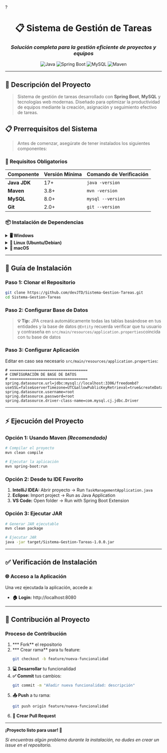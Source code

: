 ?<div align="center">

# 📋 Sistema de Gestión de Tareas
### *Solución completa para la gestión eficiente de proyectos y equipos*

![Java](https://img.shields.io/badge/Java-17+-ED8B00?style=for-the-badge&logo=java&logoColor=white)
![Spring Boot](https://img.shields.io/badge/Spring%20Boot-3.2+-6DB33F?style=for-the-badge&logo=spring&logoColor=white)
![MySQL](https://img.shields.io/badge/MySQL-8.0+-4479A1?style=for-the-badge&logo=mysql&logoColor=white)
![Maven](https://img.shields.io/badge/Maven-3.8+-C71A36?style=for-the-badge&logo=apache-maven&logoColor=white)

</div>

---

## 🎯 **Descripción del Proyecto**

> Sistema de gestión de tareas desarrollado con **Spring Boot**, **MySQL** y tecnologías web modernas. Diseñado para optimizar la productividad de equipos mediante la creación, asignación y seguimiento efectivo de tareas.

## 📋 **Prerrequisitos del Sistema**

> Antes de comenzar, asegúrate de tener instalados los siguientes componentes:

### 🔧 **Requisitos Obligatorios**

| Componente | Versión Mínima | Comando de Verificación |
|------------|----------------|-------------------------|
| **Java JDK** | 17+ | `java -version` |
| **Maven** | 3.8+ | `mvn -version` |
| **MySQL** | 8.0+ | `mysql --version` |
| **Git** | 2.0+ | `git --version` |

### 📦 **Instalación de Dependencias**

<details>
<summary><b>🖥️ Windows</b></summary>

```powershell
# Instalar Java JDK 17
# Descargar desde: https://adoptium.net/

# Instalar Maven
# Descargar desde: https://maven.apache.org/download.cgi

# Instalar MySQL
# Descargar desde: https://dev.mysql.com/downloads/mysql/
```

</details>

<details>
<summary><b>🐧 Linux (Ubuntu/Debian)</b></summary>

```bash
# Actualizar repositorios
sudo apt update

# Instalar Java JDK 17
sudo apt install openjdk-17-jdk

# Instalar Maven
sudo apt install maven

# Instalar MySQL
sudo apt install mysql-server
```

</details>

<details>
<summary><b>🍎 macOS</b></summary>

```bash
# Instalar Homebrew (si no está instalado)
/bin/bash -c "$(curl -fsSL https://raw.githubusercontent.com/Homebrew/install/HEAD/install.sh)"

# Instalar Java JDK 17
brew install openjdk@17

# Instalar Maven
brew install maven

# Instalar MySQL
brew install mysql
```

</details>

---

## 🚀 **Guía de Instalación**

### **Paso 1: Clonar el Repositorio**

```bash
git clone https://github.com/devJTD/Sistema-Gestion-Tareas.git
cd Sistema-Gestion-Tareas
```

### **Paso 2: Configurar Base de Datos**

> **💡 Tip:** JPA creará automáticamente todas las tablas basándose en tus entidades y la base de datos `@Entity` recuerda verificar que tu usuario y contraseña en `src/main/resources/application.properties`coincida con tu base de datos 

### **Paso 3: Configurar Aplicación**

Editar en caso sea necesario `src/main/resources/application.properties`:

```properties
# ===================================
# CONFIGURACIÓN DE BASE DE DATOS
# ===================================
spring.datasource.url=jdbc:mysql://localhost:3306/freedombd?useSSL=false&serverTimezone=UTC&allowPublicKeyRetrieval=true&createDatabaseIfNotExist=true
spring.datasource.username=root
spring.datasource.password=root
spring.datasource.driver-class-name=com.mysql.cj.jdbc.Driver
```

---

## ⚡ **Ejecución del Proyecto**

### **Opción 1: Usando Maven** *(Recomendado)*

```bash
# Compilar el proyecto
mvn clean compile

# Ejecutar la aplicación
mvn spring-boot:run
```

### **Opción 2: Desde tu IDE Favorito**

1. **IntelliJ IDEA:** Abrir proyecto → Run `TaskManagementApplication.java`
2. **Eclipse:** Import project → Run as Java Application
3. **VS Code:** Open folder → Run with Spring Boot Extension

### **Opción 3: Ejecutar JAR**

```bash
# Generar JAR ejecutable
mvn clean package

# Ejecutar JAR
java -jar target/Sistema-Gestion-Tareas-1.0.0.jar
```

---

## ✅ **Verificación de Instalación**

### 🌐 **Acceso a la Aplicación**

Una vez ejecutada la aplicación, accede a:

- **🏠 Login:** http://localhost:8080
---

## 🤝 **Contribución al Proyecto**

### **Proceso de Contribución**

1. *** Fork** el repositorio
2. *** Crear rama** para tu feature:
   ```bash
   git checkout -b feature/nueva-funcionalidad
   ```
3. **💻 Desarrollar** tu funcionalidad
4. **✅ Commit** tus cambios:
   ```bash
   git commit -m "Añadir nueva funcionalidad: descripción"
   ```
5. **📤 Push** a tu rama:
   ```bash
   git push origin feature/nueva-funcionalidad
   ```
6. **🔄 Crear Pull Request**


---
**¡Proyecto listo para usar! 🚀**

*Si encuentras algún problema durante la instalación, no dudes en crear un issue en el repositorio.*

</div>
